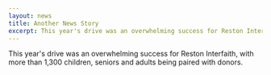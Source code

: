 ```yaml
---
layout: news
title: Another News Story
excerpt: This year's drive was an overwhelming success for Reston Interfaith, with more than 1,300 children, seniors and adults being paired with donors.
---
```

This year's drive was an overwhelming success for Reston Interfaith, with more than 1,300 children, seniors and adults being paired with donors.
